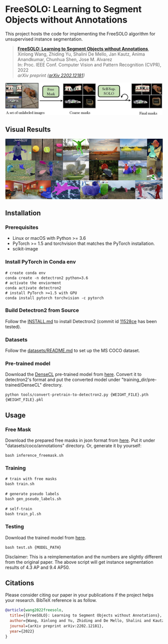 
# FreeSOLO: Learning to Segment Objects without Annotations

This project hosts the code for implementing the FreeSOLO algorithm for unsupervised instance segmentation.

> [**FreeSOLO: Learning to Segment Objects without Annotations**](https://arxiv.org/abs/2202.12181),  
> Xinlong Wang, Zhiding Yu, Shalini De Mello, Jan Kautz, Anima Anandkumar, Chunhua Shen, Jose M. Alvarez  
> In: Proc. IEEE Conf. Computer Vision and Pattern Recognition (CVPR), 2022  
> *arXiv preprint ([arXiv 2202.12181](https://arxiv.org/abs/2202.12181))*  

![pipeline](demo/pipeline.jpg)

## Visual Results

![vis](demo/vis.jpg)


## Installation

### Prerequisites

- Linux or macOS with Python >= 3.6
- PyTorch >= 1.5 and torchvision that matches the PyTorch installation.
- scikit-image

### Install PyTorch in Conda env

```shell
# create conda env
conda create -n detectron2 python=3.6
# activate the enviorment
conda activate detectron2
# install PyTorch >=1.5 with GPU
conda install pytorch torchvision -c pytorch
```

### Build Detectron2 from Source

Follow the [INSTALL.md](https://github.com/facebookresearch/detectron2/blob/master/INSTALL.md) to install Detectron2 (commit id [11528ce](https://github.com/facebookresearch/detectron2/tree/11528ce083dc9ff83ee3a8f9086a1ef54d2a402f) has been tested).


### Datasets

Follow the [datasets/README.md](https://github.com/facebookresearch/detectron2/blob/master/datasets/README.md) to set up the MS COCO dataset.

### Pre-trained model

Download the [DenseCL](https://github.com/WXinlong/DenseCL) pre-trained model from [here](https://cloudstor.aarnet.edu.au/plus/s/hdAg5RYm8NNM2QP/download). Convert it to detectron2's format and put the converted model under "training_dir/pre-trained/DenseCL" directory.

```shell
python tools/convert-pretrain-to-detectron2.py {WEIGHT_FILE}.pth {WEIGHT_FILE}.pkl
```



## Usage

### Free Mask
Download the prepared free masks in json format from [here](https://cloudstor.aarnet.edu.au/plus/s/AGcBm8cbqTWEKRS/download). Put it under "datasets/coco/annotations" directory. Or, generate it by yourself:

```shell
bash inference_freemask.sh
```

### Training

```shell
# train with free masks
bash train.sh

# generate pseudo labels
bash gen_pseudo_labels.sh

# self-train
bash train_pl.sh
```

### Testing
Download the trained model from [here](https://cloudstor.aarnet.edu.au/plus/s/V8C0onE5H63x3RD/download).

```shell
bash test.sh {MODEL_PATH}
```
Disclaimer: This is a reimplementation and the numbers are slightly different from the original paper.
The above script will get instance segmentation results of 4.3 AP and 9.4 AP50. 


## Citations
Please consider citing our paper in your publications if the project helps your research. BibTeX reference is as follow.
```BibTeX
@article{wang2022freesolo,
  title={{FreeSOLO}: Learning to Segment Objects without Annotations},
  author={Wang, Xinlong and Yu, Zhiding and De Mello, Shalini and Kautz, Jan and Anandkumar, Anima and Shen, Chunhua and Alvarez, Jose M},
  journal={arXiv preprint arXiv:2202.12181},
  year={2022}
}

```
